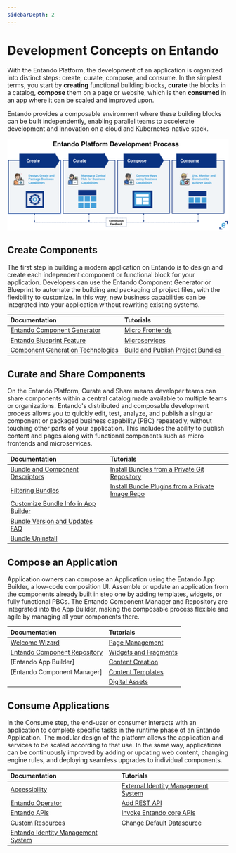 ```yaml
---
sidebarDepth: 2
---
```


# Development Concepts on Entando

With the Entando Platform, the development of an application is organized into distinct steps: create, curate, compose, and consume. In the simplest terms, you start by **creating** functional building blocks, **curate** the blocks in a catalog, **compose** them on a page or website, which is then **consumed** in an app where it can be scaled and improved upon.

Entando provides a composable environment where these building blocks can be built independently, enabling parallel teams to accelerate development and innovation on a cloud and Kubernetes-native stack.

![Entando Platform Development Process](./img/concepts.png)

## Create Components
The first step in building a modern application on Entando is to design and create each independent component or functional block for your application. Developers can use the Entando Component Generator or Blueprint to automate the building and packaging of project files, with the flexibility to customize. In this way, new business capabilities can be integrated into your application without rewriting existing systems.

| Documentation | Tutorials        |
| :------------ | :--------- |
| [Entando Component Generator](../create/component-gen-overview.md) | [Micro Frontends](../../tutorials/create/mfe/) |
| [Entando Blueprint Feature](../create/blueprint-features.md) | [Microservices](../../tutorials/create/ms/generate-microservices-and-micro-frontends.md) |
| [Component Generation Technologies](../create/component-gen-tech.md) | [Build and Publish Project Bundles](../../tutorials/create/pb/publish-project-bundle.md) |



## Curate and Share Components
On the Entando Platform, Curate and Share means developer teams can share components within a central catalog made available to multiple teams or organizations. Entando's distributed and composable development process allows you to quickly edit, test, analyze, and publish a singular component or packaged business capability (PBC) repeatedly, without touching other parts of your application. This includes the ability to publish content and pages along with functional components such as micro frontends and microservices.

| Documentation | Tutorials        |
| :------------ | :-------- |
| [Bundle and Component Descriptors](../curate/ecr-bundle-details.md) | [Install Bundles from a Private Git Repository](../../tutorials/curate/ecr-private-git-repo.md) |
| [Filtering Bundles](../curate/ecr-bundle-filters.md) | [Install Bundle Plugins from a Private Image Repo](../../tutorials/curate/ecr-private-images.md) |
| [Customize Bundle Info in App Builder](../curate/ecr-bundle-presentation-config.md) |   |
| [Bundle Version and Updates FAQ](../curate/ecr-bundle-versions-faq.md) |  |
| [Bundle Uninstall](../curate/ecr-uninstall-flow.md) |  |


## Compose an Application
Application owners can compose an Application using the Entando App Builder, a low-code composition UI. Assemble or update an application from the components already built in step one by adding templates, widgets, or fully functional PBCs. The Entando Component Manager and Repository are integrated into the App Builder, making the composable process flexible and agile by managing all your components there.

| Documentation | Tutorials        |
| :------------ | :-------- |
| [Welcome Wizard](../compose/welcome-wizard.md) | [Page Management](../../tutorials/compose/page-management.md) |
| [Entando Component Repository](../compose/ecr-overview.md) | [Widgets and Fragments](../../tutorials/compose/widgets-fragments.md) |
| [Entando App Builder]<!--(../compose/app-builder.md)--> | [Content Creation](../../tutorials/compose/content-tutorial.md) |
| [Entando Component Manager]<!--(../compose/ecm-overview.md)--> | [Content Templates](../../tutorials/compose/content-templates-tutorial.md)  |
|  | [Digital Assets](../../tutorials/compose/digital-assets-tutorial.md) |

## Consume Applications
In the Consume step, the end-user or consumer interacts with an application to complete specific tasks in the runtime phase of an Entando Application. The modular design of the platform allows the application and services to be scaled according to that use. In the same way, applications can be continuously improved by adding or updating web content, changing engine rules, and deploying seamless upgrades to individual components.

| Documentation | Tutorials        |
| :------------ | :-------- |
| [Accessibility](../consume/accessibility.md) | [External Identity Management System](../../tutorials/devops/external-id-management.md) |
| [Entando Operator](../consume/operator-intro.md) | [Add REST API](../../tutorials/devops/add-rest-api.md) |
| [Entando APIs](../consume/entando-apis.md) | [Invoke Entando core APIs](../../tutorials/devops/build-core-image.md) |
| [Custom Resources](../consume/custom-resources.md) | [Change Default Datasource](../../tutorials/devops/change-default-datasource.md) |
| [Entando Identity Management System](../consume/identity-management.md) |  |


